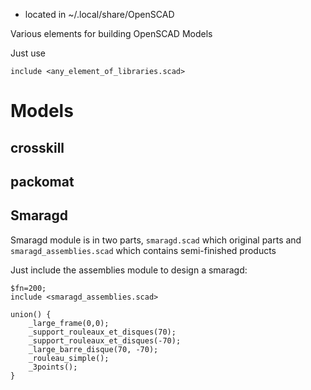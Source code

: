 * located in ~/.local/share/OpenSCAD

Various elements for building OpenSCAD Models

Just use

```
include <any_element_of_libraries.scad>
```

# Models

## crosskill

## packomat

## Smaragd

Smaragd module is in two parts, `smaragd.scad` which original parts and `smaragd_assemblies.scad` which contains semi-finished products

Just include the assemblies module to design a smaragd:
```
$fn=200;
include <smaragd_assemblies.scad>

union() {
    _large_frame(0,0);
    _support_rouleaux_et_disques(70);
    _support_rouleaux_et_disques(-70);
    _large_barre_disque(70, -70);
    _rouleau_simple();
    _3points();
}
```
